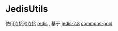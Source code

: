 ﻿# JedisUtils

使用连接池连接 [redis](redis.io) ,
基于 [jedis-2.8](https://github.com/dachuanz/jedis)
[commons-pool](http://commons.apache.org/proper/commons-pool/api-2.4.1/index.html)
